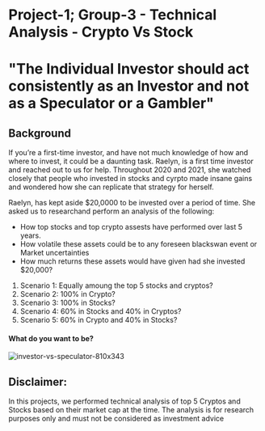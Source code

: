# Project-1; Group-3 - Technical Analysis - Crypto Vs Stock


# "The Individual Investor should act consistently as an Investor and not as a Speculator or a Gambler"


## Background

If you’re a first-time investor, and have not much knowledge of how and where to invest, it could be a daunting task.  Raelyn, is a first time investor and reached out to us for help.
Throughout 2020 and 2021, she watched closely that people who invested in stocks and cyrpto made insane gains and wondered how she can replicate that strategy for herself.

Raelyn, has kept aside $20,0000 to be invested over a period of time.  She asked us to researchand perform an analysis of the following:
* How top stocks and top crypto assests have performed over last 5 years.
* How volatile these assets could be to any foreseen blackswan event or Market uncertainties
* How much returns these assets would have given had she invested $20,000?
1. Scenario 1:  Equally amoung the top 5 stocks and cryptos?
2. Scenario 2:  100% in Crypto?
3. Scenario 3:  100% in Stocks?
4. Scenario 4:  60% in Stocks and 40% in Cryptos?
5. Scenario 5:  60% in Crypto and 40% in Stocks?


#### What do you want to be?
![investor-vs-speculator-810x343](https://user-images.githubusercontent.com/85688247/168962856-be4f787a-a839-4eff-9109-401c4c9f86f1.jpg)


## Disclaimer:
  In this projects, we performed technical analysis of top 5 Cryptos and Stocks based on their market cap at the time.  The analysis is for research purposes only and must not be considered as investment advice